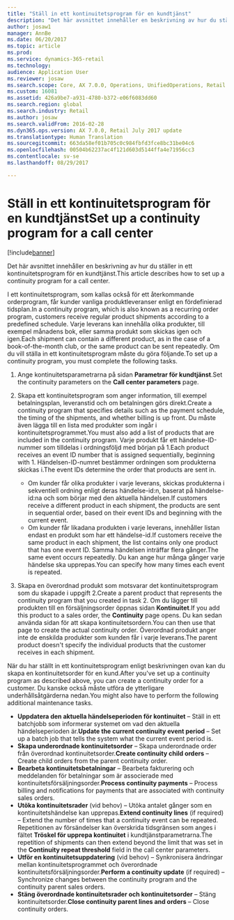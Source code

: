 ```yaml
---
title: "Ställ in ett kontinuitetsprogram för en kundtjänst"
description: "Det här avsnittet innehåller en beskrivning av hur du ställer in ett kontinuitetsprogram för en kundtjänst."
author: josaw1
manager: AnnBe
ms.date: 06/20/2017
ms.topic: article
ms.prod: 
ms.service: dynamics-365-retail
ms.technology: 
audience: Application User
ms.reviewer: josaw
ms.search.scope: Core, AX 7.0.0, Operations, UnifiedOperations, Retail
ms.custom: 16081
ms.assetid: 426a9be7-a931-4780-b372-e06f6083dd60
ms.search.region: global
ms.search.industry: Retail
ms.author: josaw
ms.search.validFrom: 2016-02-28
ms.dyn365.ops.version: AX 7.0.0, Retail July 2017 update
ms.translationtype: Human Translation
ms.sourcegitcommit: 663da58ef01b705c0c984fbfd3fce8bc31be04c6
ms.openlocfilehash: 00504b62237ac4f121d603d5144ffa4e71956cc3
ms.contentlocale: sv-se
ms.lasthandoff: 08/29/2017

---
```


# <a name="set-up-a-continuity-program-for-a-call-center"></a><span data-ttu-id="b6a52-103">Ställ in ett kontinuitetsprogram för en kundtjänst</span><span class="sxs-lookup"><span data-stu-id="b6a52-103">Set up a continuity program for a call center</span></span>

[!include[banner](includes/banner.md)]


<span data-ttu-id="b6a52-104">Det här avsnittet innehåller en beskrivning av hur du ställer in ett kontinuitetsprogram för en kundtjänst.</span><span class="sxs-lookup"><span data-stu-id="b6a52-104">This article describes how to set up a continuity program for a call center.</span></span>

<span data-ttu-id="b6a52-105">I ett kontinuitetsprogram, som kallas också för ett återkommande orderprogram, får kunder vanliga produktleveranser enligt en fördefinierad tidsplan.</span><span class="sxs-lookup"><span data-stu-id="b6a52-105">In a continuity program, which is also known as a recurring order program, customers receive regular product shipments according to a predefined schedule.</span></span> <span data-ttu-id="b6a52-106">Varje leverans kan innehålla olika produkter, till exempel månadens bok, eller samma produkt som skickas igen och igen.</span><span class="sxs-lookup"><span data-stu-id="b6a52-106">Each shipment can contain a different product, as in the case of a book-of-the-month club, or the same product can be sent repeatedly.</span></span> <span data-ttu-id="b6a52-107">Om du vill ställa in ett kontinuitetsprogram måste du göra följande.</span><span class="sxs-lookup"><span data-stu-id="b6a52-107">To set up a continuity program, you must complete the following tasks.</span></span>

1.  <span data-ttu-id="b6a52-108">Ange kontinuitetsparametrarna på sidan **Parametrar för kundtjänst**.</span><span class="sxs-lookup"><span data-stu-id="b6a52-108">Set the continuity parameters on the **Call center parameters** page.</span></span>
2.  <span data-ttu-id="b6a52-109">Skapa ett kontinuitetsprogram som anger information, till exempel betalningsplan, leveranstid och om betalningen görs direkt.</span><span class="sxs-lookup"><span data-stu-id="b6a52-109">Create a continuity program that specifies details such as the payment schedule, the timing of the shipments, and whether billing is up front.</span></span> <span data-ttu-id="b6a52-110">Du måste även lägga till en lista med produkter som ingår i kontinuitetsprogrammet.</span><span class="sxs-lookup"><span data-stu-id="b6a52-110">You must also add a list of products that are included in the continuity program.</span></span> <span data-ttu-id="b6a52-111">Varje produkt får ett händelse-ID-nummer som tilldelas i ordningsföljd med början på 1.</span><span class="sxs-lookup"><span data-stu-id="b6a52-111">Each product receives an event ID number that is assigned sequentially, beginning with 1.</span></span> <span data-ttu-id="b6a52-112">Händelsen-ID-numret bestämmer ordningen som produkterna skickas i.</span><span class="sxs-lookup"><span data-stu-id="b6a52-112">The event IDs determine the order that products are sent in.</span></span>
    -   <span data-ttu-id="b6a52-113">Om kunder får olika produkter i varje leverans, skickas produkterna i sekventiell ordning enligt deras händelse-id:n, baserat på händelse-id:na och som börjar med den aktuella händelsen.</span><span class="sxs-lookup"><span data-stu-id="b6a52-113">If customers receive a different product in each shipment, the products are sent in sequential order, based on their event IDs and beginning with the current event.</span></span>
    -   <span data-ttu-id="b6a52-114">Om kunder får likadana produkten i varje leverans, innehåller listan endast en produkt som har ett händelse-id.</span><span class="sxs-lookup"><span data-stu-id="b6a52-114">If customers receive the same product in each shipment, the list contains only one product that has one event ID.</span></span> <span data-ttu-id="b6a52-115">Samma händelsen inträffar flera gånger.</span><span class="sxs-lookup"><span data-stu-id="b6a52-115">The same event occurs repeatedly.</span></span> <span data-ttu-id="b6a52-116">Du kan ange hur många gånger varje händelse ska upprepas.</span><span class="sxs-lookup"><span data-stu-id="b6a52-116">You can specify how many times each event is repeated.</span></span>

3.  <span data-ttu-id="b6a52-117">Skapa en överordnad produkt som motsvarar det kontinuitetsprogram som du skapade i uppgift 2.</span><span class="sxs-lookup"><span data-stu-id="b6a52-117">Create a parent product that represents the continuity program that you created in task 2.</span></span> <span data-ttu-id="b6a52-118">Om du lägger till produkten till en försäljningsorder öppnas sidan **Kontinuitet**.</span><span class="sxs-lookup"><span data-stu-id="b6a52-118">If you add this product to a sales order, the **Continuity** page opens.</span></span> <span data-ttu-id="b6a52-119">Du kan sedan använda sidan för att skapa kontinuitetsordern.</span><span class="sxs-lookup"><span data-stu-id="b6a52-119">You can then use that page to create the actual continuity order.</span></span> <span data-ttu-id="b6a52-120">Överordnad produkt anger inte de enskilda produkter som kunden får i varje leverans.</span><span class="sxs-lookup"><span data-stu-id="b6a52-120">The parent product doesn't specify the individual products that the customer receives in each shipment.</span></span>

<span data-ttu-id="b6a52-121">När du har ställt in ett kontinuitetsprogram enligt beskrivningen ovan kan du skapa en kontinuitetsorder för en kund.</span><span class="sxs-lookup"><span data-stu-id="b6a52-121">After you've set up a continuity program as described above, you can create a continuity order for a customer.</span></span> <span data-ttu-id="b6a52-122">Du kanske också måste utföra de ytterligare underhållsåtgärderna nedan.</span><span class="sxs-lookup"><span data-stu-id="b6a52-122">You might also have to perform the following additional maintenance tasks.</span></span>

-   <span data-ttu-id="b6a52-123">**Uppdatera den aktuella händelseperioden för kontinuitet** – Ställ in ett batchjobb som informerar systemet om vad den aktuella händelseperioden är.</span><span class="sxs-lookup"><span data-stu-id="b6a52-123">**Update the current continuity event period** – Set up a batch job that tells the system what the current event period is.</span></span>
-   <span data-ttu-id="b6a52-124">**Skapa underordnade kontinuitetsorder** – Skapa underordnade order från överordnad kontinuitetsorder.</span><span class="sxs-lookup"><span data-stu-id="b6a52-124">**Create continuity child orders** – Create child orders from the parent continuity order.</span></span>
-   <span data-ttu-id="b6a52-125">**Bearbeta kontinuitetsbetalningar** – Bearbeta fakturering och meddelanden för betalningar som är associerade med kontinuitetsförsäljningsorder.</span><span class="sxs-lookup"><span data-stu-id="b6a52-125">**Process continuity payments** – Process billing and notifications for payments that are associated with continuity sales orders.</span></span>
-   <span data-ttu-id="b6a52-126">**Utöka kontinuitetsrader** (vid behov) – Utöka antalet gånger som en kontinuitetshändelse kan upprepas.</span><span class="sxs-lookup"><span data-stu-id="b6a52-126">**Extend continuity lines** (if required) – Extend the number of times that a continuity event can be repeated.</span></span> <span data-ttu-id="b6a52-127">Repetitionen av försändelser kan överskrida tidsgränsen som anges i fältet **Tröskel för upprepa kontinuitet** i kundtjänstparametrarna.</span><span class="sxs-lookup"><span data-stu-id="b6a52-127">The repetition of shipments can then extend beyond the limit that was set in the **Continuity repeat threshold** field in the call center parameters.</span></span>
-   <span data-ttu-id="b6a52-128">**Utför en kontinuitetsuppdatering** (vid behov) – Synkronisera ändringar mellan kontinuitetsprogrammet och överordnade kontinuitetsförsäljningsorder.</span><span class="sxs-lookup"><span data-stu-id="b6a52-128">**Perform a continuity update** (if required) – Synchronize changes between the continuity program and the continuity parent sales orders.</span></span>
-   <span data-ttu-id="b6a52-129">**Stäng överordnade kontinuitetsrader och kontinuitetsorder** – Stäng kontinuitetsorder.</span><span class="sxs-lookup"><span data-stu-id="b6a52-129">**Close continuity parent lines and orders** – Close continuity orders.</span></span>





